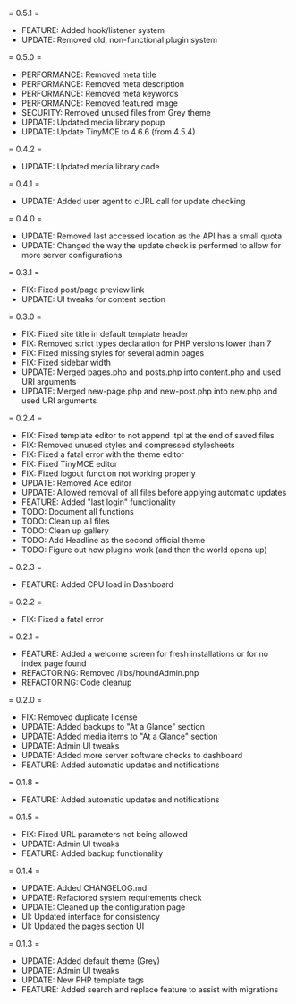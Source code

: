 = 0.5.1 =
* FEATURE: Added hook/listener system
* UPDATE: Removed old, non-functional plugin system

= 0.5.0 =
* PERFORMANCE: Removed meta title
* PERFORMANCE: Removed meta description
* PERFORMANCE: Removed meta keywords
* PERFORMANCE: Removed featured image
* SECURITY: Removed unused files from Grey theme
* UPDATE: Updated media library popup
* UPDATE: Update TinyMCE to 4.6.6 (from 4.5.4)

= 0.4.2 =
* UPDATE: Updated media library code

= 0.4.1 =
* UPDATE: Added user agent to cURL call for update checking

= 0.4.0 =
* UPDATE: Removed last accessed location as the API has a small quota
* UPDATE: Changed the way the update check is performed to allow for more server configurations

= 0.3.1 =
* FIX: Fixed post/page preview link
* UPDATE: UI tweaks for content section

= 0.3.0 =
* FIX: Fixed site title in default template header
* FIX: Removed strict types declaration for PHP versions lower than 7
* FIX: Fixed missing styles for several admin pages
* FIX: Fixed sidebar width
* UPDATE: Merged pages.php and posts.php into content.php and used URI arguments
* UPDATE: Merged new-page.php and new-post.php into new.php and used URI arguments

= 0.2.4 =
* FIX: Fixed template editor to not append .tpl at the end of saved files
* FIX: Removed unused styles and compressed stylesheets
* FIX: Fixed a fatal error with the theme editor
* FIX: Fixed TinyMCE editor
* FIX: Fixed logout function not working properly
* UPDATE: Removed Ace editor
* UPDATE: Allowed removal of all files before applying automatic updates
* FEATURE: Added "last login" functionality
* TODO: Document all functions
* TODO: Clean up all files
* TODO: Clean up gallery
* TODO: Add Headline as the second official theme
* TODO: Figure out how plugins work (and then the world opens up)

= 0.2.3 =
* FEATURE: Added CPU load in Dashboard

= 0.2.2 =
* FIX: Fixed a fatal error

= 0.2.1 =
* FEATURE: Added a welcome screen for fresh installations or for no index page found
* REFACTORING: Removed /libs/houndAdmin.php
* REFACTORING: Code cleanup

= 0.2.0 =
* FIX: Removed duplicate license
* UPDATE: Added backups to "At a Glance" section
* UPDATE: Added media items to "At a Glance" section
* UPDATE: Admin UI tweaks
* UPDATE: Added more server software checks to dashboard
* FEATURE: Added automatic updates and notifications

= 0.1.8 =
* FEATURE: Added automatic updates and notifications

= 0.1.5 =
* FIX: Fixed URL parameters not being allowed
* UPDATE: Admin UI tweaks
* FEATURE: Added backup functionality

= 0.1.4 =
* UPDATE: Added CHANGELOG.md
* UPDATE: Refactored system requirements check
* UPDATE: Cleaned up the configuration page
* UI: Updated interface for consistency
* UI: Updated the pages section UI

= 0.1.3 =
* UPDATE: Added default theme (Grey)
* UPDATE: Admin UI tweaks
* UPDATE: New PHP template tags
* FEATURE: Added search and replace feature to assist with migrations
